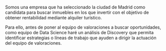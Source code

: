 Somos una empresa que ha seleccionado la ciudad de Madrid como candidata para buscar inmuebles en los que invertir con el objetivo de obtener rentabilidad mediante alquiler turístico.

Para ello, antes de poner al equipo de valoraciones a buscar oportunidades, como equipo de Data Science haré un análisis de Discovery que permita identificar estrategias o líneas de trabajo que ayuden a dirigir la actuación del equipo de valoraciones.
